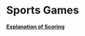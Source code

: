 # Sports Games



[**Explanation of Scoring**](https://aureliussr.github.io/aurelius-reviews/rubric)

